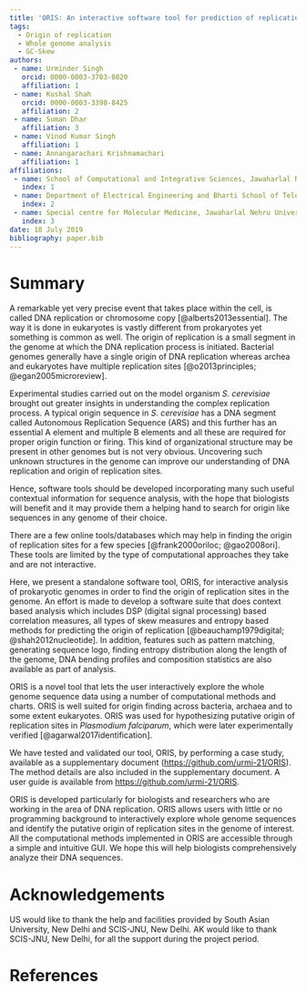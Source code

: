 ```yaml
---
title: 'ORIS: An interactive software tool for prediction of replication origin in prokaryotic genomes'
tags:
  - Origin of replication
  - Whole genome analysis
  - GC-Skew
authors:
 - name: Urminder Singh
   orcid: 0000-0003-3703-0820
   affiliation: 1
 - name: Kushal Shah
   orcid: 0000-0003-3398-8425
   affiliation: 2
 - name: Suman Dhar
   affiliation: 3
 - name: Vinod Kumar Singh
   affiliation: 1
 - name: Annangarachari Krishnamachari
   affiliation: 1
affiliations:
 - name: School of Computational and Integrative Sciences, Jawaharlal Nehru University, New Delhi, India
   index: 1
 - name: Department of Electrical Engineering and Bharti School of Telecommunication Technology and Management, IIT Delhi, India
   index: 2
 - name: Special centre for Molecular Medicine, Jawaharlal Nehru University, New Delhi, India
   index: 3
date: 18 July 2019
bibliography: paper.bib
---
```


# Summary

A remarkable yet very precise event that takes place within the cell, is called DNA replication or chromosome copy [@alberts2013essential].
The way it is done in eukaryotes is vastly different from prokaryotes yet something is common as well. The origin of replication is a small segment in the genome at which the DNA replication process is initiated. Bacterial genomes generally have a single origin of DNA replication whereas archea and eukaryotes have multiple replication sites [@o2013principles; @egan2005microreview].

Experimental studies carried out on the model organism *S. cerevisiae* brought out greater insights in understanding the complex replication process. A typical origin sequence in *S. cerevisiae* has a DNA segment called Autonomous Replication Sequence (ARS) and this further has an essential A element and multiple B elements and all these are required for proper origin function or firing. This kind of organizational structure may be present in other genomes but is not very obvious. Uncovering such unknown structures in the genome can improve our understanding of DNA replication and origin of replication sites.

Hence, software tools should be developed incorporating many such useful contextual information for sequence analysis, with the hope that biologists will benefit and it may provide them a helping hand to search for origin like sequences in any genome of their choice. 

There are a few online tools/databases which may help in finding the origin of replication sites for a few species [@frank2000oriloc; @gao2008ori]. These tools are limited by the type of computational approaches they take and are not interactive.

Here, we present a standalone software tool, ORIS, for interactive analysis of prokaryotic genomes in order to find the origin of replication sites in the genome.
An effort is made to develop a software suite that does context based analysis which includes DSP (digital signal processing) based correlation measures, all types of skew measures and entropy based methods for predicting the origin of replication [@beauchamp1979digital; @shah2012nucleotide].
In addition, features such as pattern matching, generating sequence logo, finding entropy distribution along the length of the genome, DNA bending profiles and composition statistics are also available as part of analysis. 

ORIS is a novel tool that lets the user interactively explore the whole genome sequence data using a number of computational methods and charts. ORIS is well suited for origin finding across bacteria, archaea and to some extent eukaryotes. ORIS was used for hypothesizing putative origin of replication sites in *Plasmodium falciparum*, which were later experimentally verified [@agarwal2017identification].


We have tested and validated our tool, ORIS, by performing a case study, available as a supplementary document (https://github.com/urmi-21/ORIS). The method details are also included in the supplementary document. A user guide is available from https://github.com/urmi-21/ORIS.

ORIS is developed particularly for biologists and researchers who are working in the area of DNA replication. ORIS allows users with little or no programming background to interactively explore whole genome sequences and identify the putative origin of replication sites in the genome of interest. All the computational methods implemented in ORIS are accessible through a simple and intuitive GUI. We hope this will help biologists comprehensively analyze their DNA sequences.

# Acknowledgements
US would like to thank the help and facilities provided by South Asian
University, New Delhi and SCIS-JNU, New Delhi. AK would like to thank SCIS-JNU, New Delhi,
for all the support during the project period.

# References

